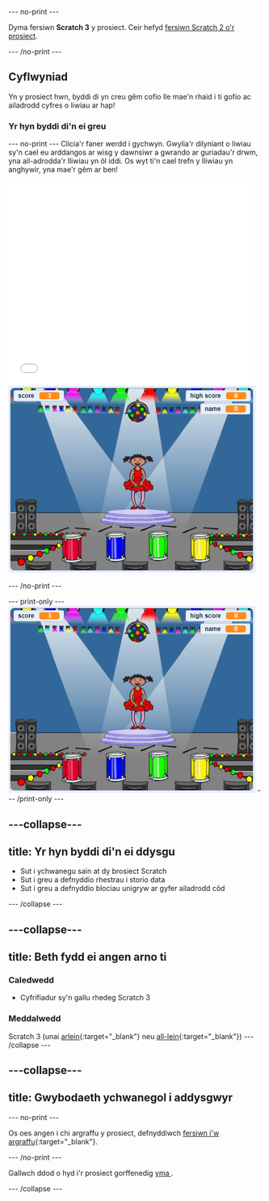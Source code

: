 \--- no-print \---

Dyma fersiwn **Scratch 3** y prosiect. Ceir hefyd [fersiwn Scratch 2 o'r prosiect](https://projects.raspberrypi.org/en/projects/memory-scratch2).

\--- /no-print \---

## Cyflwyniad

Yn y prosiect hwn, byddi di yn creu gêm cofio lle mae'n rhaid i ti gofio ac ailadrodd cyfres o liwiau ar hap!

### Yr hyn byddi di'n ei greu

\--- no-print \--- Clicia'r faner werdd i gychwyn. Gwylia'r dilyniant o liwiau sy'n cael eu arddangos ar wisg y dawnsiwr a gwrando ar guriadau'r drwm, yna ail-adrodda'r lliwiau yn ôl iddi. Os wyt ti'n cael trefn y lliwiau yn anghywir, yna mae'r gêm ar ben!

<div class="scratch-preview">
  <iframe allowtransparency="true" width="485" height="402" src="//scratch.mit.edu/projects/embed/284452634/?autostart=false" frameborder="0" allowfullscreen scrolling="no" mark="crwd-mark"></iframe> <img src="images/screenshot.png" />
</div>

\--- /no-print \---

\--- print-only \--- ![screenshot of finished game](images/screenshot.png) \--- /print-only \---

## \---collapse\---

## title: Yr hyn byddi di'n ei ddysgu

+ Sut i ychwanegu sain at dy brosiect Scratch
+ Sut i greu a defnyddio rhestrau i storio data
+ Sut i greu a defnyddio blociau unigryw ar gyfer ailadrodd côd

\--- /collapse \---

## \---collapse\---

## title: Beth fydd ei angen arno ti

### Caledwedd

+ Cyfrifiadur sy'n gallu rhedeg Scratch 3

### Meddalwedd

Scratch 3 (unai [arlein](https://rpf.io/scratchon){:target="_blank"} neu [all-lein](https://rpf.io/scratchoff){:target="_blank"}) \--- /collapse \---

## \---collapse\---

## title: Gwybodaeth ychwanegol i addysgwyr

\--- no-print \---

Os oes angen i chi argraffu y prosiect, defnyddiwch [fersiwn i'w argraffu](https://projects.raspberrypi.org/en/projects/memory/print){:target="_blank"}.

\--- /no-print \---

Gallwch ddod o hyd i'r prosiect gorffenedig [ yma ](http://rpf.io/p/en/memory-get).

\--- /collapse \---